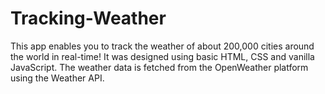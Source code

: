 # Tracking-Weather
This app enables you to track the weather of about 200,000 cities around the world in real-time!
It was designed using basic HTML, CSS and vanilla JavaScript. The weather data is fetched from the OpenWeather platform using the Weather API. 
